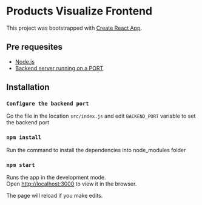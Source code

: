 # Products Visualize Frontend

This project was bootstrapped with [Create React App](https://github.com/facebook/create-react-app).


## Pre requesites
* [Node.js](https://nodejs.org/)
* [Backend server running on a PORT](https://github.com/GOWTHAMSLM/Products-Visualize/backend)

## Installation

### `Configure the backend port`
Go the file in the location `src/index.js` and edit `BACKEND_PORT` variable to set the backend port

### `npm install`

Run the command to install the dependencies into node_modules folder

### `npm start`

Runs the app in the development mode.<br />
Open [http://localhost:3000](http://localhost:3000) to view it in the browser.

The page will reload if you make edits.<br />